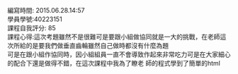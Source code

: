 編寫時間: 2015.06.28.14:57</br>
學員學號:40223151</br>
課程自我評分: 85</br>
課程心得:這次考題雖然不是很難可是要跟小組做協同就是一大的挑戰，在老師這次所給的是要我們做垂直齒輪雖然自己做時都沒有什麼為題</br>
	   可是在跟小組作協同時，因小組組員一直不會導致作起來非常吃力可是在大家細心的配合下還是做得不錯，在這次課程中我為了瞭老		   師的程式學到了簡單的html
